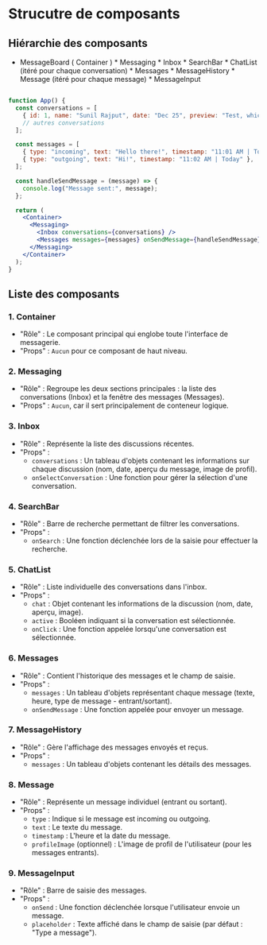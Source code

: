 # Strucutre de composants

## Hiérarchie des composants
* MessageBoard ( Container )
      * Messaging
          * Inbox
              * SearchBar
              * ChatList (itéré pour chaque conversation)
          * Messages
              * MessageHistory
                  * Message (itéré pour chaque message)
              * MessageInput

```jsx

function App() {
  const conversations = [
    { id: 1, name: "Sunil Rajput", date: "Dec 25", preview: "Test, which is a new approach...", profileImage: "https://ptetutorials.com/images/user-profile.png" },
    // autres conversations
  ];

  const messages = [
    { type: "incoming", text: "Hello there!", timestamp: "11:01 AM | Today", profileImage: "https://ptetutorials.com/images/user-profile.png" },
    { type: "outgoing", text: "Hi!", timestamp: "11:02 AM | Today" },
  ];

  const handleSendMessage = (message) => {
    console.log("Message sent:", message);
  };

  return (
    <Container>
      <Messaging>
        <Inbox conversations={conversations} />
        <Messages messages={messages} onSendMessage={handleSendMessage} />
      </Messaging>
    </Container>
  );
}
```

## Liste des composants

### 1. Container
- "Rôle" : Le composant principal qui englobe toute l'interface de messagerie.
- "Props" : `Aucun` pour ce composant de haut niveau.

### 2. Messaging
- "Rôle" : Regroupe les deux sections principales : la liste des conversations (Inbox) et la fenêtre des messages (Messages).
- "Props" : `Aucun`, car il sert principalement de conteneur logique.

### 3. Inbox
- "Rôle" : Représente la liste des discussions récentes.
- "Props" :
    * `conversations` : Un tableau d'objets contenant les informations sur chaque discussion (nom, date, aperçu du message, image de profil).
    * `onSelectConversation` : Une fonction pour gérer la sélection d'une conversation.

### 4. SearchBar
- "Rôle" : Barre de recherche permettant de filtrer les conversations.
- "Props" :
    * `onSearch` : Une fonction déclenchée lors de la saisie pour effectuer la recherche.

### 5. ChatList
- "Rôle" : Liste individuelle des conversations dans l'inbox.
- "Props" :
    * `chat` : Objet contenant les informations de la discussion (nom, date, aperçu, image).
    * `active` : Booléen indiquant si la conversation est sélectionnée.
    * `onClick` : Une fonction appelée lorsqu'une conversation est sélectionnée.

### 6. Messages
- "Rôle" : Contient l'historique des messages et le champ de saisie.
- "Props" :
    * `messages` : Un tableau d'objets représentant chaque message (texte, heure, type de message - entrant/sortant).
    * `onSendMessage` : Une fonction appelée pour envoyer un message.

### 7. MessageHistory
- "Rôle" : Gère l'affichage des messages envoyés et reçus.
- "Props" :
    * `messages` : Un tableau d'objets contenant les détails des messages.

### 8. Message
- "Rôle" : Représente un message individuel (entrant ou sortant).
- "Props" :
    * `type` : Indique si le message est incoming ou outgoing.
    * `text` : Le texte du message.
    * `timestamp` : L'heure et la date du message.
    * `profileImage` (optionnel) : L'image de profil de l'utilisateur (pour les messages entrants).

### 9. MessageInput
- "Rôle" : Barre de saisie des messages.
- "Props" :
    * `onSend` : Une fonction déclenchée lorsque l'utilisateur envoie un message.
    * `placeholder` : Texte affiché dans le champ de saisie (par défaut : "Type a message").




